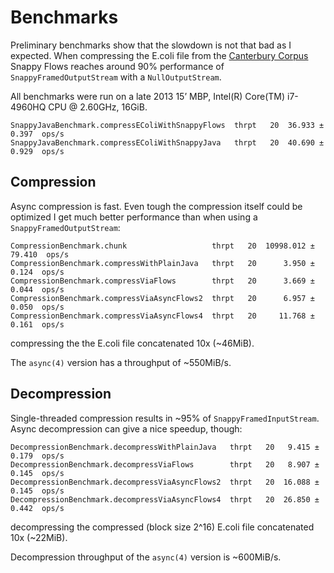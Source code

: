 # Benchmarks

Preliminary benchmarks show that the slowdown is not that bad as I expected. When compressing
the E.coli file from the [Canterbury Corpus][canterbury-corpus] Snappy Flows reaches around 90%
performance of `SnappyFramedOutputStream` with a `NullOutputStream`.

All benchmarks were run on a late 2013 15’ MBP, Intel(R) Core(TM) i7-4960HQ CPU @ 2.60GHz, 16GiB.

```
SnappyJavaBenchmark.compressEColiWithSnappyFlows  thrpt   20  36.933 ± 0.397  ops/s
SnappyJavaBenchmark.compressEColiWithSnappyJava   thrpt   20  40.690 ± 0.929  ops/s
```

## Compression

Async compression is fast. Even tough the compression itself could be optimized I get
much better performance than when using a `SnappyFramedOutputStream`:
```
CompressionBenchmark.chunk                   thrpt   20  10998.012 ± 79.410  ops/s
CompressionBenchmark.compressWithPlainJava   thrpt   20      3.950 ±  0.124  ops/s
CompressionBenchmark.compressViaFlows        thrpt   20      3.669 ±  0.044  ops/s
CompressionBenchmark.compressViaAsyncFlows2  thrpt   20      6.957 ±  0.050  ops/s
CompressionBenchmark.compressViaAsyncFlows4  thrpt   20     11.768 ±  0.161  ops/s
```
compressing the the E.coli file concatenated 10x (~46MiB).

The `async(4)` version has a throughput of ~550MiB/s.

## Decompression
Single-threaded compression results in ~95% of `SnappyFramedInputStream`.
Async decompression can give a nice speedup, though:
```
DecompressionBenchmark.decompressWithPlainJava   thrpt   20   9.415 ± 0.179  ops/s
DecompressionBenchmark.decompressViaFlows        thrpt   20   8.907 ± 0.145  ops/s
DecompressionBenchmark.decompressViaAsyncFlows2  thrpt   20  16.088 ± 0.145  ops/s
DecompressionBenchmark.decompressViaAsyncFlows4  thrpt   20  26.850 ± 0.442  ops/s
```
decompressing the compressed (block size 2^16) E.coli file concatenated 10x (~22MiB).

Decompression throughput of the `async(4)` version is ~600MiB/s.

[canterbury-corpus]: http://corpus.canterbury.ac.nz
